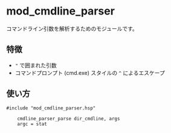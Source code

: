 # mod_cmdline_parser

コマンドライン引数を解析するためのモジュールです。

## 特徴

- `"` で囲まれた引数
- コマンドプロンプト (cmd.exe) スタイルの `^` によるエスケープ

## 使い方

```hsp
#include "mod_cmdline_parser.hsp"

    cmdline_parser_parse dir_cmdline, args
    argc = stat
```
